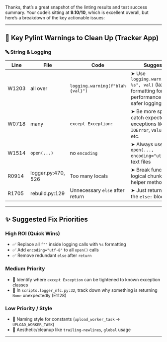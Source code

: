 Thanks, that’s a great snapshot of the linting results and test success summary. Your code’s sitting at **9.10/10**, which is excellent overall, but here’s a breakdown of the key actionable issues:

---

## 🔧 **Key Pylint Warnings to Clean Up (Tracker App)**

### 🔤 **String & Logging**

| Line  | File               | Code                             | Suggestion                                                                                         |
| ----- | ------------------ | -------------------------------- | -------------------------------------------------------------------------------------------------- |
| W1203 | all over           | `logging.warning(f"blah {val}")` | ➤ Use `logging.warning("blah %s", val)` (lazy formatting for better performance and safer logging) |
| W0718 | many               | `except Exception:`              | ➤ Be more specific: catch expected exceptions like `IOError`, `ValueError`, etc.                   |
| W1514 | `open(...)`        | no `encoding`                    | ➤ Always use `open(..., encoding="utf-8")` for text files                                          |
| R0914 | logger.py:470, 526 | Too many locals                  | ➤ Break function into logical chunks or helper methods                                             |
| R1705 | rebuild.py:129     | Unnecessary `else` after return  | ➤ Just return and skip the `else:` block                                                           |

---

## ✨ Suggested Fix Priorities

### High ROI (Quick Wins)

* ✅ Replace all `f""` inside logging calls with `%s` formatting
* ✅ Add `encoding="utf-8"` to all `open()` calls
* ✅ Remove redundant `else` after `return`

### Medium Priority

* 🧼 Identify where `except Exception` can be tightened to known exception classes
* 🧼 In `scripts.logger_nfc.py:32`, track down why something is returning `None` unexpectedly (E1128)

### Low Priority / Style

* 🧠 Naming style for constants (`upload_worker_task` → `UPLOAD_WORKER_TASK`)
* 🧠 Aesthetic/cleanup like `trailing-newlines`, `global` usage

---